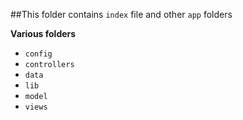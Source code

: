 ##This folder contains `index` file and other `app` folders

   **Various folders**
- `config`        
- `controllers`   
- `data`          
- `lib`           
- `model`         
- `views`       